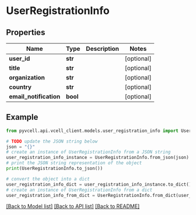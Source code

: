# UserRegistrationInfo

## Properties

| Name                   | Type     | Description | Notes      |
| ---------------------- | -------- | ----------- | ---------- |
| **user_id**            | **str**  |             | [optional] |
| **title**              | **str**  |             | [optional] |
| **organization**       | **str**  |             | [optional] |
| **country**            | **str**  |             | [optional] |
| **email_notification** | **bool** |             | [optional] |

## Example

```python
from pyvcell.api.vcell_client.models.user_registration_info import UserRegistrationInfo

# TODO update the JSON string below
json = "{}"
# create an instance of UserRegistrationInfo from a JSON string
user_registration_info_instance = UserRegistrationInfo.from_json(json)
# print the JSON string representation of the object
print(UserRegistrationInfo.to_json())

# convert the object into a dict
user_registration_info_dict = user_registration_info_instance.to_dict()
# create an instance of UserRegistrationInfo from a dict
user_registration_info_from_dict = UserRegistrationInfo.from_dict(user_registration_info_dict)
```

[[Back to Model list]](../README.md#documentation-for-models) [[Back to API list]](../README.md#documentation-for-api-endpoints) [[Back to README]](../README.md)
